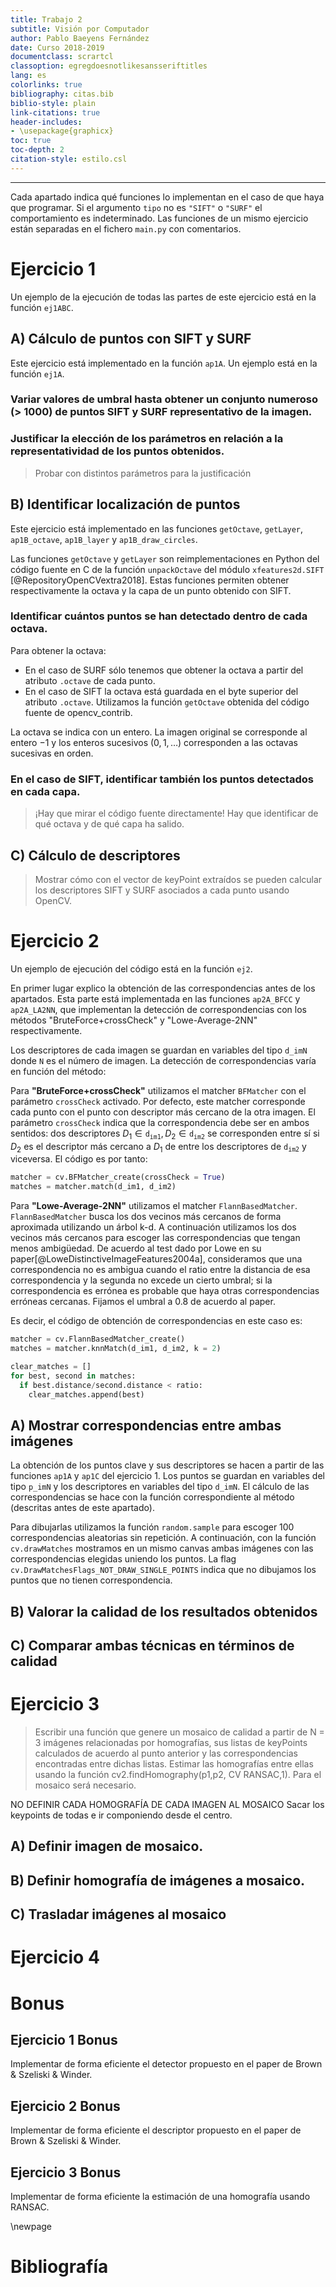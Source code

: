 ```yaml
---
title: Trabajo 2
subtitle: Visión por Computador
author: Pablo Baeyens Fernández
date: Curso 2018-2019
documentclass: scrartcl
classoption: egregdoesnotlikesansseriftitles
lang: es
colorlinks: true
bibliography: citas.bib
biblio-style: plain
link-citations: true
header-includes:
- \usepackage{graphicx}
toc: true
toc-depth: 2
citation-style: estilo.csl
---
```


*****

Cada apartado indica qué funciones lo implementan en el caso de que haya que programar.
Si el argumento `tipo` no es `"SIFT"` o `"SURF"` el comportamiento es indeterminado.
Las funciones de un mismo ejercicio están separadas en el fichero `main.py` con comentarios.

# Ejercicio 1

Un ejemplo de la ejecución de todas las partes de este ejercicio está en la función `ej1ABC`.

## A) Cálculo de puntos con SIFT y SURF

Este ejercicio está implementado en la función `ap1A`.
Un ejemplo está en la función `ej1A`.

### Variar valores de umbral hasta obtener un conjunto numeroso (> 1000) de puntos SIFT y SURF representativo de la imagen.

### Justificar la elección de los parámetros en relación a la representatividad de los puntos obtenidos.

> Probar con distintos parámetros para la justificación

## B) Identificar localización de puntos

Este ejercicio está implementado en las funciones `getOctave`, `getLayer`, `ap1B_octave`, `ap1B_layer` y `ap1B_draw_circles`. 

Las funciones `getOctave` y `getLayer` son reimplementaciones en Python del código fuente en C de la función `unpackOctave` del módulo `xfeatures2d.SIFT` [@RepositoryOpenCVextra2018].
Estas funciones permiten obtener respectivamente la octava y la capa de un punto obtenido con SIFT.

### Identificar cuántos puntos se han detectado dentro de cada octava.

Para obtener la octava:

- En el caso de SURF sólo tenemos que obtener la octava a partir del atributo `.octave` de cada punto.
- En el caso de SIFT la octava está guardada en el byte superior del atributo `.octave`. 
  Utilizamos la función `getOctave` obtenida del código fuente de opencv_contrib.

La octava se indica con un entero. 
La imagen original se corresponde al entero $-1$ y los enteros sucesivos ($0,1,\dots$) corresponden a las octavas sucesivas en orden.


### En el caso de SIFT, identificar también los puntos detectados en cada capa.

> ¡Hay que mirar el código fuente directamente!
> Hay que identificar de qué octava y de qué capa ha salido.

## C) Cálculo de descriptores

> Mostrar cómo con el vector de keyPoint extraídos se pueden calcular los descriptores SIFT y SURF asociados a cada punto usando OpenCV.

# Ejercicio 2

Un ejemplo de ejecución del código está en la función `ej2`.

En primer lugar explico la obtención de las correspondencias antes de los apartados.
Esta parte está implementada en las funciones `ap2A_BFCC` y `ap2A_LA2NN`, que implementan la detección de correspondencias con los métodos "BruteForce+crossCheck" y "Lowe-Average-2NN" respectivamente.

Los descriptores de cada imagen se guardan en variables del tipo `d_imN` donde `N` es el número de imagen.
La detección de correspondencias varía en función del método:

Para **"BruteForce+crossCheck"** utilizamos el matcher `BFMatcher` con el parámetro `crossCheck` activado.
Por defecto, este matcher corresponde cada punto con el punto con descriptor más cercano de la otra imagen.
El parámetro `crossCheck` indica que la correspondencia debe ser en ambos sentidos: dos descriptores 
$D_1 \in \mathtt{d}_\mathtt{im1},D_2 \in \mathtt{d}_\mathtt{im2}$ se corresponden entre sí si $D_2$ es el 
descriptor más cercano a $D_1$ de entre los descriptores de $\mathtt{d}_\mathtt{im2}$ y viceversa.
El código es por tanto:
```python
matcher = cv.BFMatcher_create(crossCheck = True)
matches = matcher.match(d_im1, d_im2)
```

Para **"Lowe-Average-2NN"** utilizamos el matcher `FlannBasedMatcher`. `FlannBasedMatcher` busca los dos vecinos más cercanos de forma aproximada utilizando un árbol k-d.
A continuación utilizamos los dos vecinos más cercanos para escoger las correspondencias que tengan menos ambigüedad.
De acuerdo al test dado por Lowe en su paper[@LoweDistinctiveImageFeatures2004a], consideramos que una correspondencia no es ambigua cuando el ratio entre la distancia de esa correspondencia y la segunda no excede un cierto umbral; si la correspondencia es errónea es probable que haya otras correspondencias erróneas cercanas.
Fijamos el umbral a 0.8 de acuerdo al paper.

Es decir, el código de obtención de correspondencias en este caso es:
```python
matcher = cv.FlannBasedMatcher_create()
matches = matcher.knnMatch(d_im1, d_im2, k = 2)

clear_matches = []
for best, second in matches:
  if best.distance/second.distance < ratio:
    clear_matches.append(best)
```

## A) Mostrar correspondencias entre ambas imágenes

La obtención de los puntos clave y sus descriptores se hacen a partir de las funciones `ap1A` y `ap1C` del ejercicio 1. 
Los puntos se guardan en variables del tipo `p_imN` y los descriptores en variables del tipo `d_imN`.
El cálculo de las correspondencias se hace con la función correspondiente al método (descritas antes de este apartado).

Para dibujarlas utilizamos la función `random.sample` para escoger 100 correspondencias aleatorias sin repetición.
A continuación, con la función `cv.drawMatches` mostramos en un mismo canvas ambas imágenes con las correspondencias elegidas uniendo los puntos. 
La flag `cv.DrawMatchesFlags_NOT_DRAW_SINGLE_POINTS` indica que no dibujamos los puntos que no tienen correspondencia.

## B) Valorar la calidad de los resultados obtenidos

## C) Comparar ambas técnicas en términos de calidad

# Ejercicio 3

> Escribir una función que genere un mosaico de calidad a
> partir de N = 3 imágenes relacionadas por homografías, sus listas de
> keyPoints calculados de acuerdo al punto anterior y las correspondencias
> encontradas entre dichas listas. Estimar las homografías entre ellas usando
> la función cv2.findHomography(p1,p2, CV RANSAC,1). Para el mosaico
> será necesario.

NO DEFINIR CADA HOMOGRAFÍA DE CADA IMAGEN AL MOSAICO
Sacar los keypoints de todas e ir componiendo desde el centro.

## A) Definir imagen de mosaico.
## B) Definir homografía de imágenes a mosaico.
## C) Trasladar imágenes al mosaico

# Ejercicio 4

# Bonus
## Ejercicio 1 Bonus
Implementar de forma eficiente el detector propuesto en el paper de Brown & Szeliski & Winder.

## Ejercicio 2 Bonus
Implementar de forma eficiente el descriptor propuesto en el paper de Brown & Szeliski & Winder.

## Ejercicio 3 Bonus
Implementar de forma eficiente la estimación de una homografía usando RANSAC.


\newpage

# Bibliografía
